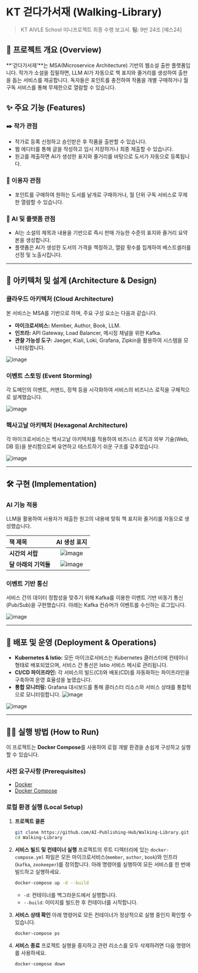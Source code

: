 
# KT 걷다가서재 (Walking-Library)

> KT AIVLE School 미니프로젝트 최종 수행 보고서.
> **팀:** 9반 24조 [예스24]



## 📝 프로젝트 개요 (Overview)

\*\*'걷다가서재'\*\*는 MSA(Microservice Architecture) 기반의 웹소설 출판 플랫폼입니다. 작가가 소설을 집필하면, LLM AI가 자동으로 책 표지와 줄거리를 생성하여 출판을 돕는 서비스를 제공합니다. 독자들은 포인트를 충전하여 작품을 개별 구매하거나 월 구독 서비스를 통해 무제한으로 열람할 수 있습니다.



## ✨ 주요 기능 (Features)

### ✒️ 작가 관점

  * 작가로 등록 신청하고 승인받은 후 작품을 출판할 수 있습니다.
  * 웹 에디터를 통해 글을 작성하고 임시 저장하거나 최종 제출할 수 있습니다.
  * 원고를 제출하면 AI가 생성한 표지와 줄거리를 바탕으로 도서가 자동으로 등록됩니다.

### 👤 이용자 관점

  * 포인트를 구매하여 원하는 도서를 낱개로 구매하거나, 월 단위 구독 서비스로 무제한 열람할 수 있습니다.

### 🤖 AI 및 플랫폼 관점

  * AI는 소설의 제목과 내용을 기반으로 즉시 판매 가능한 수준의 표지와 줄거리 요약본을 생성합니다.
  * 플랫폼은 AI가 생성한 도서의 가격을 책정하고, 열람 횟수를 집계하여 베스트셀러를 선정 및 노출시킵니다.

-----

## 📐 아키텍처 및 설계 (Architecture & Design)

### 클라우드 아키텍처 (Cloud Architecture)

본 서비스는 MSA를 기반으로 하며, 주요 구성 요소는 다음과 같습니다.

  * **마이크로서비스:** Member, Author, Book, LLM.
  * **인프라:** API Gateway, Load Balancer, 메시징 채널을 위한 Kafka.
  * **관찰 가능성 도구:** Jaeger, Kiali, Loki, Grafana, Zipkin을 활용하여 시스템을 모니터링합니다.

![image](https://github.com/user-attachments/assets/3bde832c-3395-4fc7-8a4d-bdd0c82d8c94)


### 이벤트 스토밍 (Event Storming)

각 도메인의 이벤트, 커맨드, 정책 등을 시각화하여 서비스의 비즈니스 로직을 구체적으로 설계했습니다.

![image](https://github.com/user-attachments/assets/2f12eb48-05a6-414a-8978-b3ba7a11f6b8)


### 헥사고날 아키텍처 (Hexagonal Architecture)

각 마이크로서비스는 헥사고날 아키텍처를 적용하여 비즈니스 로직과 외부 기술(Web, DB 등)을 분리함으로써 유연하고 테스트하기 쉬운 구조를 갖추었습니다.

![image](https://github.com/user-attachments/assets/58d5db3e-f552-44d0-a1de-2713452e834b)

-----

## 🛠️ 구현 (Implementation)

### AI 기능 적용

LLM을 활용하여 사용자가 제출한 원고의 내용에 맞춰 책 표지와 줄거리를 자동으로 생성했습니다.

| 책 제목 | AI 생성 표지 |
| :--- | :---: |
| **시간의 서랍** | ![image](https://github.com/user-attachments/assets/a47c20b7-8843-4ec6-b62c-279c32bc709b) |
| **달 아래의 기억들** | ![image](https://github.com/user-attachments/assets/c01762fa-a6e1-44a3-8630-70942e7d852c) |

### 이벤트 기반 통신

서비스 간의 데이터 정합성을 맞추기 위해 Kafka를 이용한 이벤트 기반 비동기 통신(Pub/Sub)을 구현했습니다. 아래는 Kafka 컨슈머가 이벤트를 수신하는 로그입니다.

![image](https://github.com/user-attachments/assets/21f25f16-9b66-404a-adba-486cac221f01)


-----

## 🚀 배포 및 운영 (Deployment & Operations)

  * **Kubernetes & Istio:** 모든 마이크로서비스는 Kubernetes 클러스터에 컨테이너 형태로 배포되었으며, 서비스 간 통신은 Istio 서비스 메시로 관리됩니다.
  * **CI/CD 파이프라인:** 각 서비스의 빌드(CI)와 배포(CD)를 자동화하는 파이프라인을 구축하여 운영 효율성을 높였습니다.
  * **통합 모니터링:** Grafana 대시보드를 통해 클러스터 리소스와 서비스 상태를 통합적으로 모니터링합니다.
![image](https://github.com/user-attachments/assets/5e506c0b-01ba-4dc5-b476-7d9c89a033b2)

![image](https://github.com/user-attachments/assets/928b1a9a-dd23-4845-af49-fb03a0f0893e)

-----

## 🏃‍♂️ 실행 방법 (How to Run)

이 프로젝트는 **Docker Compose**를 사용하여 로컬 개발 환경을 손쉽게 구성하고 실행할 수 있습니다.

### 사전 요구사항 (Prerequisites)

  * [Docker](https://www.docker.com/get-started)
  * [Docker Compose](https://docs.docker.com/compose/install/)

### 로컬 환경 실행 (Local Setup)

1.  **프로젝트 클론**

    ```bash
    git clone https://github.com/AI-Publishing-Hub/Walking-Library.git
    cd Walking-Library
    ```

2.  **서비스 빌드 및 컨테이너 실행**
    프로젝트의 루트 디렉터리에 있는 `docker-compose.yml` 파일은 모든 마이크로서비스(`member`, `author`, `book`)와 인프라(`kafka`, `zookeeper`)를 정의합니다.
    아래 명령어를 실행하여 모든 서비스를 한 번에 빌드하고 실행하세요.

    ```bash
    docker-compose up -d --build
    ```

      * `-d`: 컨테이너를 백그라운드에서 실행합니다.
      * `--build`: 이미지를 빌드한 후 컨테이너를 시작합니다.

3.  **서비스 상태 확인**
    아래 명령어로 모든 컨테이너가 정상적으로 실행 중인지 확인할 수 있습니다.

    ```bash
    docker-compose ps
    ```

4.  **서비스 종료**
    프로젝트 실행을 중지하고 관련 리소스를 모두 삭제하려면 다음 명령어를 사용하세요.

    ```bash
    docker-compose down
    ```

